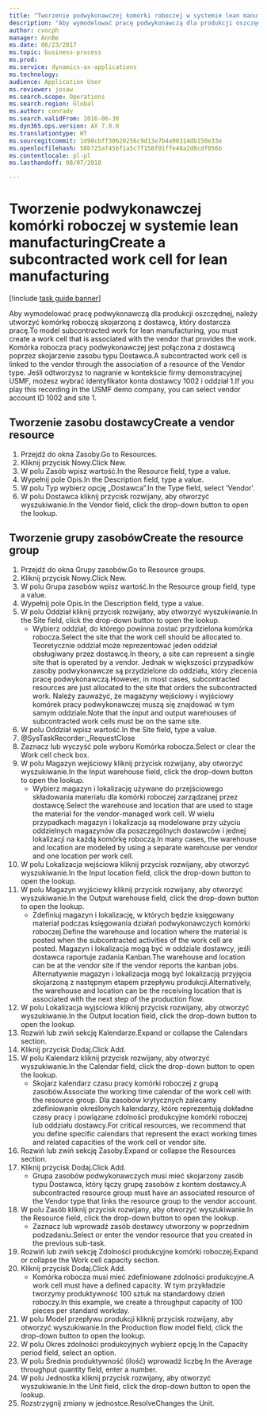 ```yaml
--- 
title: "Tworzenie podwykonawczej komórki roboczej w systemie lean manufacturing"
description: "Aby wymodelować pracę podwykonawczą dla produkcji oszczędnej, należy utworzyć komórkę roboczą skojarzoną z dostawcą, który dostarcza pracę."
author: cvocph
manager: AnnBe
ms.date: 06/23/2017
ms.topic: business-process
ms.prod: 
ms.service: dynamics-ax-applications
ms.technology: 
audience: Application User
ms.reviewer: josaw
ms.search.scope: Operations
ms.search.region: Global
ms.author: conradv
ms.search.validFrom: 2016-06-30
ms.dyn365.ops.version: AX 7.0.0
ms.translationtype: HT
ms.sourcegitcommit: 1d98cbff30620256c9d13e7b4a90314db150e33e
ms.openlocfilehash: 58b725af456f1a5c7f158f01ffe48a2d8cdf056b
ms.contentlocale: pl-pl
ms.lasthandoff: 08/07/2018

---
```

# <a name="create-a-subcontracted-work-cell-for-lean-manufacturing"></a><span data-ttu-id="8e8cb-103">Tworzenie podwykonawczej komórki roboczej w systemie lean manufacturing</span><span class="sxs-lookup"><span data-stu-id="8e8cb-103">Create a subcontracted work cell for lean manufacturing</span></span>

[!include [task guide banner](../../includes/task-guide-banner.md)]

<span data-ttu-id="8e8cb-104">Aby wymodelować pracę podwykonawczą dla produkcji oszczędnej, należy utworzyć komórkę roboczą skojarzoną z dostawcą, który dostarcza pracę.</span><span class="sxs-lookup"><span data-stu-id="8e8cb-104">To model subcontracted work for lean manufacturing, you must create a work cell that is associated with the vendor that provides the work.</span></span> <span data-ttu-id="8e8cb-105">Komórka robocza pracy podwykonawczej jest połączona z dostawcą poprzez skojarzenie zasobu typu Dostawca.</span><span class="sxs-lookup"><span data-stu-id="8e8cb-105">A subcontracted work cell is linked to the vendor through the association of a resource of the Vendor type.</span></span> <span data-ttu-id="8e8cb-106">Jeśli odtworzysz to nagranie w kontekście firmy demonstracyjnej USMF, możesz wybrać identyfikator konta dostawcy 1002 i oddział 1.</span><span class="sxs-lookup"><span data-stu-id="8e8cb-106">If you play this recording in the USMF demo company, you can select vendor account ID 1002 and site 1.</span></span>


## <a name="create-a-vendor-resource"></a><span data-ttu-id="8e8cb-107">Tworzenie zasobu dostawcy</span><span class="sxs-lookup"><span data-stu-id="8e8cb-107">Create a vendor resource</span></span>
1. <span data-ttu-id="8e8cb-108">Przejdź do okna Zasoby.</span><span class="sxs-lookup"><span data-stu-id="8e8cb-108">Go to Resources.</span></span>
2. <span data-ttu-id="8e8cb-109">Kliknij przycisk Nowy.</span><span class="sxs-lookup"><span data-stu-id="8e8cb-109">Click New.</span></span>
3. <span data-ttu-id="8e8cb-110">W polu Zasób wpisz wartość.</span><span class="sxs-lookup"><span data-stu-id="8e8cb-110">In the Resource field, type a value.</span></span>
4. <span data-ttu-id="8e8cb-111">Wypełnij pole Opis.</span><span class="sxs-lookup"><span data-stu-id="8e8cb-111">In the Description field, type a value.</span></span>
5. <span data-ttu-id="8e8cb-112">W polu Typ wybierz opcję „Dostawca”.</span><span class="sxs-lookup"><span data-stu-id="8e8cb-112">In the Type field, select 'Vendor'.</span></span>
6. <span data-ttu-id="8e8cb-113">W polu Dostawca kliknij przycisk rozwijany, aby otworzyć wyszukiwanie.</span><span class="sxs-lookup"><span data-stu-id="8e8cb-113">In the Vendor field, click the drop-down button to open the lookup.</span></span>

## <a name="create-the-resource-group"></a><span data-ttu-id="8e8cb-114">Tworzenie grupy zasobów</span><span class="sxs-lookup"><span data-stu-id="8e8cb-114">Create the resource group</span></span>
1. <span data-ttu-id="8e8cb-115">Przejdź do okna Grupy zasobów.</span><span class="sxs-lookup"><span data-stu-id="8e8cb-115">Go to Resource groups.</span></span>
2. <span data-ttu-id="8e8cb-116">Kliknij przycisk Nowy.</span><span class="sxs-lookup"><span data-stu-id="8e8cb-116">Click New.</span></span>
3. <span data-ttu-id="8e8cb-117">W polu Grupa zasobów wpisz wartość.</span><span class="sxs-lookup"><span data-stu-id="8e8cb-117">In the Resource group field, type a value.</span></span>
4. <span data-ttu-id="8e8cb-118">Wypełnij pole Opis.</span><span class="sxs-lookup"><span data-stu-id="8e8cb-118">In the Description field, type a value.</span></span>
5. <span data-ttu-id="8e8cb-119">W polu Oddział kliknij przycisk rozwijany, aby otworzyć wyszukiwanie.</span><span class="sxs-lookup"><span data-stu-id="8e8cb-119">In the Site field, click the drop-down button to open the lookup.</span></span>
    * <span data-ttu-id="8e8cb-120">Wybierz oddział, do którego powinna zostać przydzielona komórka robocza.</span><span class="sxs-lookup"><span data-stu-id="8e8cb-120">Select the site that the work cell should be allocated to.</span></span> <span data-ttu-id="8e8cb-121">Teoretycznie oddział może reprezentować jeden oddział obsługiwany przez dostawcę.</span><span class="sxs-lookup"><span data-stu-id="8e8cb-121">In theory, a site can represent a single site that is operated by a vendor.</span></span> <span data-ttu-id="8e8cb-122">Jednak w większości przypadków zasoby podwykonawcze są przydzielone do oddziału, który zlecenia pracę podwykonawczą.</span><span class="sxs-lookup"><span data-stu-id="8e8cb-122">However, in most cases, subcontracted resources are just allocated to the site that orders the subcontracted work.</span></span> <span data-ttu-id="8e8cb-123">Należy zauważyć, że magazyny wejściowy i wyjściowy komórek pracy podwykonawczej muszą się znajdować w tym samym oddziale.</span><span class="sxs-lookup"><span data-stu-id="8e8cb-123">Note that the input and output warehouses of subcontracted work cells must be on the same site.</span></span>  
6. <span data-ttu-id="8e8cb-124">W polu Oddział wpisz wartość.</span><span class="sxs-lookup"><span data-stu-id="8e8cb-124">In the Site field, type a value.</span></span>
7. @SysTaskRecorder:_RequestClose
8. <span data-ttu-id="8e8cb-125">Zaznacz lub wyczyść pole wyboru Komórka robocza.</span><span class="sxs-lookup"><span data-stu-id="8e8cb-125">Select or clear the Work cell check box.</span></span>
9. <span data-ttu-id="8e8cb-126">W polu Magazyn wejściowy kliknij przycisk rozwijany, aby otworzyć wyszukiwanie.</span><span class="sxs-lookup"><span data-stu-id="8e8cb-126">In the Input warehouse field, click the drop-down button to open the lookup.</span></span>
    * <span data-ttu-id="8e8cb-127">Wybierz magazyn i lokalizację używane do przejściowego składowania materiału dla komórki roboczej zarządzanej przez dostawcę.</span><span class="sxs-lookup"><span data-stu-id="8e8cb-127">Select the warehouse and location that are used to stage the material for the vendor-managed work cell.</span></span> <span data-ttu-id="8e8cb-128">W wielu przypadkach magazyn i lokalizacja są modelowane przy użyciu oddzielnych magazynów dla poszczególnych dostawców i jednej lokalizacji na każdą komórkę roboczą.</span><span class="sxs-lookup"><span data-stu-id="8e8cb-128">In many cases, the warehouse and location are modeled by using a separate warehouse per vendor and one location per work cell.</span></span>  
10. <span data-ttu-id="8e8cb-129">W polu Lokalizacja wejściowa kliknij przycisk rozwijany, aby otworzyć wyszukiwanie.</span><span class="sxs-lookup"><span data-stu-id="8e8cb-129">In the Input location field, click the drop-down button to open the lookup.</span></span>
11. <span data-ttu-id="8e8cb-130">W polu Magazyn wyjściowy kliknij przycisk rozwijany, aby otworzyć wyszukiwanie.</span><span class="sxs-lookup"><span data-stu-id="8e8cb-130">In the Output warehouse field, click the drop-down button to open the lookup.</span></span>
    * <span data-ttu-id="8e8cb-131">Zdefiniuj magazyn i lokalizację, w których będzie księgowany materiał podczas księgowania działań podwykonawczych komórki roboczej.</span><span class="sxs-lookup"><span data-stu-id="8e8cb-131">Define the warehouse and location where the material is posted when the subcontracted activities of the work cell are posted.</span></span> <span data-ttu-id="8e8cb-132">Magazyn i lokalizacja mogą być w oddziale dostawcy, jeśli dostawca raportuje zadania Kanban.</span><span class="sxs-lookup"><span data-stu-id="8e8cb-132">The warehouse and location can be at the vendor site if the vendor reports the kanban jobs.</span></span> <span data-ttu-id="8e8cb-133">Alternatywnie magazyn i lokalizacja mogą być lokalizacją przyjęcia skojarzoną z następnym etapem przepływu produkcji.</span><span class="sxs-lookup"><span data-stu-id="8e8cb-133">Alternatively, the warehouse and location can be the receiving location that is associated with the next step of the production flow.</span></span>  
12. <span data-ttu-id="8e8cb-134">W polu Lokalizacja wyjściowa kliknij przycisk rozwijany, aby otworzyć wyszukiwanie.</span><span class="sxs-lookup"><span data-stu-id="8e8cb-134">In the Output location field, click the drop-down button to open the lookup.</span></span>
13. <span data-ttu-id="8e8cb-135">Rozwiń lub zwiń sekcję Kalendarze.</span><span class="sxs-lookup"><span data-stu-id="8e8cb-135">Expand or collapse the Calendars section.</span></span>
14. <span data-ttu-id="8e8cb-136">Kliknij przycisk Dodaj.</span><span class="sxs-lookup"><span data-stu-id="8e8cb-136">Click Add.</span></span>
15. <span data-ttu-id="8e8cb-137">W polu Kalendarz kliknij przycisk rozwijany, aby otworzyć wyszukiwanie.</span><span class="sxs-lookup"><span data-stu-id="8e8cb-137">In the Calendar field, click the drop-down button to open the lookup.</span></span>
    * <span data-ttu-id="8e8cb-138">Skojarz kalendarz czasu pracy komórki roboczej z grupą zasobów.</span><span class="sxs-lookup"><span data-stu-id="8e8cb-138">Associate the working time calendar of the work cell with the resource group.</span></span> <span data-ttu-id="8e8cb-139">Dla zasobów krytycznych zalecamy zdefiniowanie określonych kalendarzy, które reprezentują dokładne czasy pracy i powiązane zdolności produkcyjne komórki roboczej lub oddziału dostawcy.</span><span class="sxs-lookup"><span data-stu-id="8e8cb-139">For critical resources, we recommend that you define specific calendars that represent the exact working times and related capacities of the work cell or vendor site.</span></span>  
16. <span data-ttu-id="8e8cb-140">Rozwiń lub zwiń sekcję Zasoby.</span><span class="sxs-lookup"><span data-stu-id="8e8cb-140">Expand or collapse the Resources section.</span></span>
17. <span data-ttu-id="8e8cb-141">Kliknij przycisk Dodaj.</span><span class="sxs-lookup"><span data-stu-id="8e8cb-141">Click Add.</span></span>
    * <span data-ttu-id="8e8cb-142">Grupa zasobów podwykonawczych musi mieć skojarzony zasób typu Dostawca, który łączy grupę zasobów z kontem dostawcy.</span><span class="sxs-lookup"><span data-stu-id="8e8cb-142">A subcontracted resource group must have an associated resource of the Vendor type that links the resource group to the vendor account.</span></span>  
18. <span data-ttu-id="8e8cb-143">W polu Zasób kliknij przycisk rozwijany, aby otworzyć wyszukiwanie.</span><span class="sxs-lookup"><span data-stu-id="8e8cb-143">In the Resource field, click the drop-down button to open the lookup.</span></span>
    * <span data-ttu-id="8e8cb-144">Zaznacz lub wprowadź zasób dostawcy utworzony w poprzednim podzadaniu.</span><span class="sxs-lookup"><span data-stu-id="8e8cb-144">Select or enter the vendor resource that you created in the previous sub-task.</span></span>  
19. <span data-ttu-id="8e8cb-145">Rozwiń lub zwiń sekcję Zdolności produkcyjne komórki roboczej.</span><span class="sxs-lookup"><span data-stu-id="8e8cb-145">Expand or collapse the Work cell capacity section.</span></span>
20. <span data-ttu-id="8e8cb-146">Kliknij przycisk Dodaj.</span><span class="sxs-lookup"><span data-stu-id="8e8cb-146">Click Add.</span></span>
    * <span data-ttu-id="8e8cb-147">Komórka robocza musi mieć zdefiniowane zdolności produkcyjne.</span><span class="sxs-lookup"><span data-stu-id="8e8cb-147">A work cell must have a defined capacity.</span></span> <span data-ttu-id="8e8cb-148">W tym przykładzie tworzymy produktywność 100 sztuk na standardowy dzień roboczy.</span><span class="sxs-lookup"><span data-stu-id="8e8cb-148">In this example, we create a throughput capacity of 100 pieces per standard workday.</span></span>  
21. <span data-ttu-id="8e8cb-149">W polu Model przepływu produkcji kliknij przycisk rozwijany, aby otworzyć wyszukiwanie.</span><span class="sxs-lookup"><span data-stu-id="8e8cb-149">In the Production flow model field, click the drop-down button to open the lookup.</span></span>
22. <span data-ttu-id="8e8cb-150">W polu Okres zdolności produkcyjnych wybierz opcję.</span><span class="sxs-lookup"><span data-stu-id="8e8cb-150">In the Capacity period field, select an option.</span></span>
23. <span data-ttu-id="8e8cb-151">W polu Średnia produktywność (ilość) wprowadź liczbę.</span><span class="sxs-lookup"><span data-stu-id="8e8cb-151">In the Average throughput quantity field, enter a number.</span></span>
24. <span data-ttu-id="8e8cb-152">W polu Jednostka kliknij przycisk rozwijany, aby otworzyć wyszukiwanie.</span><span class="sxs-lookup"><span data-stu-id="8e8cb-152">In the Unit field, click the drop-down button to open the lookup.</span></span>
25. <span data-ttu-id="8e8cb-153">Rozstrzygnij zmiany w jednostce.</span><span class="sxs-lookup"><span data-stu-id="8e8cb-153">ResolveChanges the Unit.</span></span>


